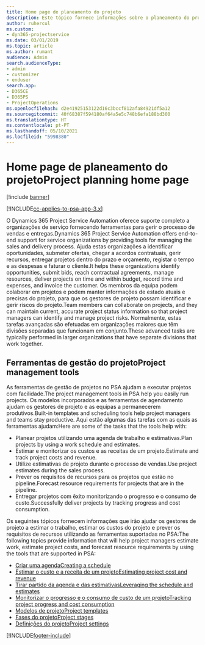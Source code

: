 ```yaml
---
title: Home page de planeamento do projeto
description: Este tópico fornece informações sobre o planeamento do projeto.
author: ruhercul
ms.custom:
- dyn365-projectservice
ms.date: 03/01/2019
ms.topic: article
ms.author: rumant
audience: Admin
search.audienceType:
- admin
- customizer
- enduser
search.app:
- D365CE
- D365PS
- ProjectOperations
ms.openlocfilehash: d2e41925153122d16c3bccf812afa84921df5a12
ms.sourcegitcommit: 40f68387f594180af64a5e5c748b6efa188bd300
ms.translationtype: HT
ms.contentlocale: pt-PT
ms.lasthandoff: 05/10/2021
ms.locfileid: "5998380"
---
```

# <a name="project-planning-home-page"></a><span data-ttu-id="05b8f-103">Home page de planeamento do projeto</span><span class="sxs-lookup"><span data-stu-id="05b8f-103">Project planning home page</span></span>

[!include [banner](../includes/psa-now-project-operations.md)]

[!INCLUDE[cc-applies-to-psa-app-3.x](../includes/cc-applies-to-psa-app-3x.md)]

<span data-ttu-id="05b8f-104">O Dynamics 365 Project Service Automation oferece suporte completo a organizações de serviço fornecendo ferramentas para gerir o processo de vendas e entregas.</span><span class="sxs-lookup"><span data-stu-id="05b8f-104">Dynamics 365 Project Service Automation offers end-to-end support for service organizations by providing tools for managing the sales and delivery process.</span></span> <span data-ttu-id="05b8f-105">Ajuda estas organizações a identificar oportunidades, submeter ofertas, chegar a acordos contratuais, gerir recursos, entregar projetos dentro do prazo e orçamento, registar o tempo e as despesas e faturar o cliente.</span><span class="sxs-lookup"><span data-stu-id="05b8f-105">It helps these organizations identify opportunities, submit bids, reach contractual agreements, manage resources, deliver projects on time and within budget, record time and expenses, and invoice the customer.</span></span> <span data-ttu-id="05b8f-106">Os membros da equipa podem colaborar em projetos e podem manter informações de estado atuais e precisas do projeto, para que os gestores de projeto possam identificar e gerir riscos do projeto.</span><span class="sxs-lookup"><span data-stu-id="05b8f-106">Team members can collaborate on projects, and they can maintain current, accurate project status information so that project managers can identify and manage project risks.</span></span> <span data-ttu-id="05b8f-107">Normalmente, estas tarefas avançadas são efetuadas em organizações maiores que têm divisões separadas que funcionam em conjunto.</span><span class="sxs-lookup"><span data-stu-id="05b8f-107">These advanced tasks are typically performed in larger organizations that have separate divisions that work together.</span></span>

## <a name="project-management-tools"></a><span data-ttu-id="05b8f-108">Ferramentas de gestão do projeto</span><span class="sxs-lookup"><span data-stu-id="05b8f-108">Project management tools</span></span>

<span data-ttu-id="05b8f-109">As ferramentas de gestão de projetos no PSA ajudam a executar projetos com facilidade.</span><span class="sxs-lookup"><span data-stu-id="05b8f-109">The project management tools in PSA help you easily run projects.</span></span> <span data-ttu-id="05b8f-110">Os modelos incorporados e as ferramentas de agendamento ajudam os gestores de projeto e as equipas a permanecerem produtivos.</span><span class="sxs-lookup"><span data-stu-id="05b8f-110">Built-in templates and scheduling tools help project managers and teams stay productive.</span></span> <span data-ttu-id="05b8f-111">Aqui estão algumas das tarefas com as quais as ferramentas ajudam:</span><span class="sxs-lookup"><span data-stu-id="05b8f-111">Here are some of the tasks that the tools help with:</span></span>

- <span data-ttu-id="05b8f-112">Planear projetos utilizando uma agenda de trabalho e estimativas.</span><span class="sxs-lookup"><span data-stu-id="05b8f-112">Plan projects by using a work schedule and estimates.</span></span>
- <span data-ttu-id="05b8f-113">Estimar e monitorizar os custos e as receitas de um projeto.</span><span class="sxs-lookup"><span data-stu-id="05b8f-113">Estimate and track project costs and revenue.</span></span>
- <span data-ttu-id="05b8f-114">Utilize estimativas de projeto durante o processo de vendas.</span><span class="sxs-lookup"><span data-stu-id="05b8f-114">Use project estimates during the sales process.</span></span>
- <span data-ttu-id="05b8f-115">Prever os requisitos de recursos para os projetos que estão no pipeline.</span><span class="sxs-lookup"><span data-stu-id="05b8f-115">Forecast resource requirements for projects that are in the pipeline.</span></span>
- <span data-ttu-id="05b8f-116">Entregar projetos com êxito monitorizando o progresso e o consumo de custo.</span><span class="sxs-lookup"><span data-stu-id="05b8f-116">Successfully deliver projects by tracking progress and cost consumption.</span></span>

<span data-ttu-id="05b8f-117">Os seguintes tópicos fornecem informações que irão ajudar os gestores de projeto a estimar o trabalho, estimar os custos do projeto e prever os requisitos de recursos utilizando as ferramentas suportadas no PSA:</span><span class="sxs-lookup"><span data-stu-id="05b8f-117">The following topics provide information that will help project managers estimate work, estimate project costs, and forecast resource requirements by using the tools that are supported in PSA:</span></span>

- [<span data-ttu-id="05b8f-118">Criar uma agenda</span><span class="sxs-lookup"><span data-stu-id="05b8f-118">Creating a schedule</span></span>](project-creating.md)
- [<span data-ttu-id="05b8f-119">Estimar o custo e a receita de um projeto</span><span class="sxs-lookup"><span data-stu-id="05b8f-119">Estimating project cost and revenue</span></span>](project-estimating.md)
- [<span data-ttu-id="05b8f-120">Tirar partido da agenda e das estimativas</span><span class="sxs-lookup"><span data-stu-id="05b8f-120">Leveraging the schedule and estimates</span></span>](project-leveraging.md)
- [<span data-ttu-id="05b8f-121">Monitorizar o progresso e o consumo de custo de um projeto</span><span class="sxs-lookup"><span data-stu-id="05b8f-121">Tracking project progress and cost consumption</span></span>](project-tracking.md)
- [<span data-ttu-id="05b8f-122">Modelos de projeto</span><span class="sxs-lookup"><span data-stu-id="05b8f-122">Project templates</span></span>](project-templates.md)
- [<span data-ttu-id="05b8f-123">Fases do projeto</span><span class="sxs-lookup"><span data-stu-id="05b8f-123">Project stages</span></span>](project-stages.md)
- [<span data-ttu-id="05b8f-124">Definições do projeto</span><span class="sxs-lookup"><span data-stu-id="05b8f-124">Project settings</span></span>](project-settings.md)


[!INCLUDE[footer-include](../includes/footer-banner.md)]